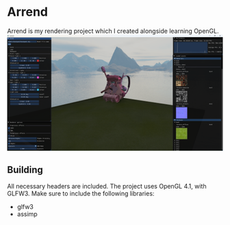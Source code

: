 # Arrend
Arrend is my rendering project which I created alongside learning OpenGL.
![](img/arrend.png)

## Building
All necessary headers are included. The project uses OpenGL 4.1, with GLFW3. Make sure to include the following libraries:
- glfw3
- assimp